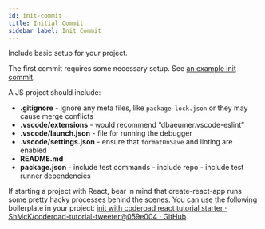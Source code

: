 ```yaml
---
id: init-commit
title: Initial Commit
sidebar_label: Init Commit
---
```


Include basic setup for your project.

The first commit requires some necessary setup. See [an example init commit](https://github.com/ShMcK/coderoad-fcc-basic-node-and-express/commit/c722f9e9ec8f94d7fba04cfa3375e0896346ced0).

A JS project should include:

- **.gitignore** - ignore any meta files, like `package-lock.json` or they may cause merge conflicts
- **.vscode/extensions** - would recommend “dbaeumer.vscode-eslint”
- **.vscode/launch.json** - file for running the debugger
- **.vscode/settings.json** - ensure that `formatOnSave` and linting are enabled
- **README.md**
- **package.json** - include test commands - include repo - include test runner dependencies

If starting a project with React, bear in mind that create-react-app runs some pretty hacky processes behind the scenes. You can use the following boilerplate in your project: [init with coderoad react tutorial starter · ShMcK/coderoad-tutorial-tweeter@059e004 · GitHub](https://github.com/ShMcK/coderoad-tutorial-tweeter/commit/059e0041691f39e3bf078022512d01a93214b6bb)
